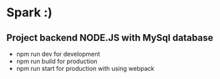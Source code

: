 # Spark :) 
## Project backend NODE.JS with MySql database
- npm run dev for development
- npm run build for production
- npm run start for production with using webpack